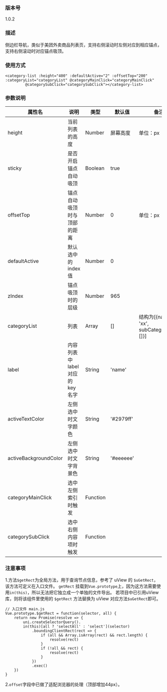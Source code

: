 ### 版本号
1.0.2

### 描述
侧边栏导航，类似于美团外卖商品列表页，支持右侧滚动时左侧对应到相应锚点，支持右侧滚动时对应锚点吸顶。

### 使用方式
```
<category-list :height="400" :defaultActive="2" :offsetTop="200" :categoryList="categoryList" @categoryMainClick="categoryMainClick"
		 @categorySubClick="categorySubClick"></category-list>
```

### 参数说明
| 属性名 | 说明 | 类型 | 默认值 | 备注
| ------ | ------ | ------ | ------ | ------ |
| height | 当前列表的高度 | Number | 屏幕高度  | 单位：px |
| sticky | 是否开启锚点自动吸顶 | Boolean | true | |
| offsetTop | 锚点自动吸顶时与顶部的距离 | Number | 0 | 单位：px |
| defaultActive | 默认选中的index值 | Number | 0 | |
| zIndex | 锚点吸顶时的层级 | Number | 965 | |
| categoryList | 列表 | Array | [] | 结构为[{name: 'xx', subCategoryList: []}] |
| label | 内容列表中label对应的key名字 | String | 'name' | |
| activeTextColor | 左侧选中时文字颜色 | String | '#2979ff' | |
| activeBackgroundColor | 左侧选中时文字背景色 | String | '#eeeeee' | |
| categoryMainClick | 选中左侧索引时触发 | Function |  | |
| categorySubClick | 选中右侧内容项时触发 | Function |  | |

### 注意事项
1.方法`$getRect`为全局方法，用于查询节点信息，参考了 uView 的 `$uGetRect`，该方法可定义在入口文件。
`getRect` 挂载到`Vue.prototype`上，因为这方法需要使用`in(this)`，所以无法把它独立成一个单独的文件导出。
若项目中已引用uView库，则将该组件里使用的 `$getRect` 方法替换为 uView 对应方法`$uGetRect`即可。

```
// 入口文件 main.js
Vue.prototype.$getRect = function(selector, all) {
	return new Promise(resolve => {
		uni.createSelectorQuery().
		in(this)[all ? 'selectAll' : 'select'](selector)
			.boundingClientRect(rect => {
				if (all && Array.isArray(rect) && rect.length) {
					resolve(rect)
				}
				if (!all && rect) {
					resolve(rect)
				}
			})
			.exec()
	})
}

```
2.`offset`字段中已做了适配浏览器的处理（顶部增加44px）。

